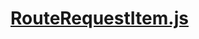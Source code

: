

<!-- Start services/RouteRequestItem.js -->

# [RouteRequestItem.js](RouteRequestItem.js)

<!-- End services/RouteRequestItem.js -->


